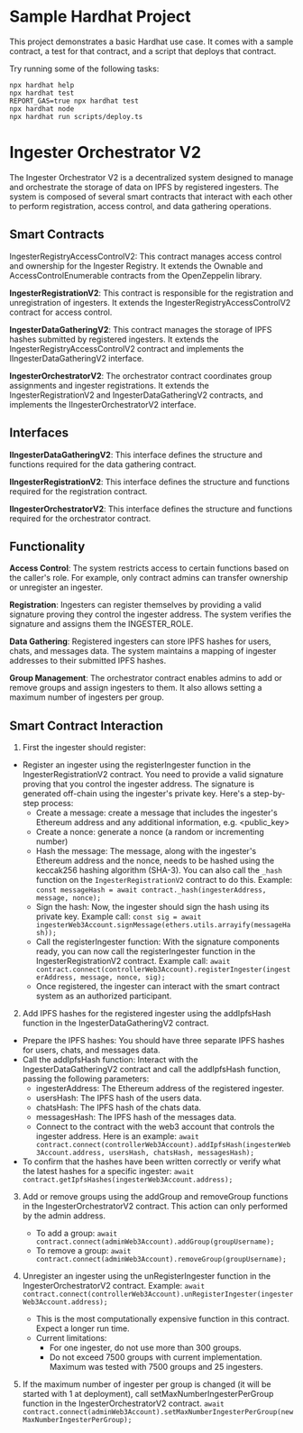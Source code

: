 # Sample Hardhat Project

This project demonstrates a basic Hardhat use case. It comes with a sample contract, a test for that contract, and a script that deploys that contract.

Try running some of the following tasks:

```shell
npx hardhat help
npx hardhat test
REPORT_GAS=true npx hardhat test
npx hardhat node
npx hardhat run scripts/deploy.ts
```




# Ingester Orchestrator V2

The Ingester Orchestrator V2 is a decentralized system designed to manage and orchestrate the storage of data on IPFS by registered ingesters. The system is composed of several smart contracts that interact with each other to perform registration, access control, and data gathering operations.

## Smart Contracts
IngesterRegistryAccessControlV2: This contract manages access control and ownership for the Ingester Registry. It extends the Ownable and AccessControlEnumerable contracts from the OpenZeppelin library.

**IngesterRegistrationV2**: This contract is responsible for the registration and unregistration of ingesters. It extends the IngesterRegistryAccessControlV2 contract for access control.

**IngesterDataGatheringV2**: This contract manages the storage of IPFS hashes submitted by registered ingesters. It extends the IngesterRegistryAccessControlV2 contract and implements the IIngesterDataGatheringV2 interface.

**IngesterOrchestratorV2**: The orchestrator contract coordinates group assignments and ingester registrations. It extends the IngesterRegistrationV2 and IngesterDataGatheringV2 contracts, and implements the IIngesterOrchestratorV2 interface.

## Interfaces

**IIngesterDataGatheringV2**: This interface defines the structure and functions required for the data gathering contract.

**IIngesterRegistrationV2**: This interface defines the structure and functions required for the registration contract.

**IIngesterOrchestratorV2**: This interface defines the structure and functions required for the orchestrator contract.

## Functionality

**Access Control**: The system restricts access to certain functions based on the caller's role. For example, only contract admins can transfer ownership or unregister an ingester.

**Registration**: Ingesters can register themselves by providing a valid signature proving they control the ingester address. The system verifies the signature and assigns them the INGESTER_ROLE.

**Data Gathering**: Registered ingesters can store IPFS hashes for users, chats, and messages data. The system maintains a mapping of ingester addresses to their submitted IPFS hashes.

**Group Management**: The orchestrator contract enables admins to add or remove groups and assign ingesters to them. It also allows setting a maximum number of ingesters per group.


## Smart Contract Interaction

1. First the ingester should register:
- Register an ingester using the registerIngester function in the IngesterRegistrationV2 contract. You need to provide a valid signature proving that you control the ingester address. The signature is generated off-chain using the ingester's private key. Here's a step-by-step process:
    - Create a message: create a message that includes the ingester's Ethereum address and any additional information, e.g. <public_key>_<nonce>_<timestamp>
    - Create a nonce: generate a nonce (a random or incrementing number)
    - Hash the message: The message, along with the ingester's Ethereum address and the nonce, needs to be hashed using the keccak256 hashing algorithm (SHA-3). You can also call the `_hash` function on the `IngesterRegistrationV2` contract to do this. Example:
    ```const messageHash = await contract._hash(ingesterAddress, message, nonce);```
    - Sign the hash: Now, the ingester should sign the hash using its private key. Example call:
    ```const sig = await ingesterWeb3Account.signMessage(ethers.utils.arrayify(messageHash));```
    - Call the registerIngester function: With the signature components ready, you can now call the registerIngester function in the IngesterRegistrationV2 contract. Example call:
    ```await contract.connect(controllerWeb3Account).registerIngester(ingesterAddress, message, nonce, sig);```
    - Once registered, the ingester can interact with the smart contract system as an authorized participant.

2. Add IPFS hashes for the registered ingester using the addIpfsHash function in the IngesterDataGatheringV2 contract.
- Prepare the IPFS hashes: You should have three separate IPFS hashes for users, chats, and messages data.
- Call the addIpfsHash function: Interact with the IngesterDataGatheringV2 contract and call the addIpfsHash function, passing the following parameters:
    - ingesterAddress: The Ethereum address of the registered ingester.
    - usersHash: The IPFS hash of the users data.
    - chatsHash: The IPFS hash of the chats data.
    - messagesHash: The IPFS hash of the messages data.
    - Connect to the contract with the web3 account that controls the ingester address. Here is an example: 
    ```await contract.connect(controllerWeb3Account).addIpfsHash(ingesterWeb3Account.address, usersHash, chatsHash, messagesHash);```
- To confirm that the hashes have been written correctly or verify what the latest hashes for a specific ingester: 
    ```await contract.getIpfsHashes(ingesterWeb3Account.address);```

3. Add or remove groups using the addGroup and removeGroup functions in the IngesterOrchestratorV2 contract. This action can only performed by the admin address.
    - To add a group:
    ```await contract.connect(adminWeb3Account).addGroup(groupUsername);```
    - To remove a group:
    ```await contract.connect(adminWeb3Account).removeGroup(groupUsername);```

4. Unregister an ingester using the unRegisterIngester function in the IngesterOrchestratorV2 contract. Example:
```await contract.connect(controllerWeb3Account).unRegisterIngester(ingesterWeb3Account.address);```
    - This is the most computationally expensive function in this contract. Expect a longer run time. 
    - Current limitations:
        - For one ingester, do not use more than 300 groups. 
        - Do not exceed 7500 groups with current implementation. Maximum was tested with 7500 groups and 25 ingesters.

5. If the maximum number of ingester per group is changed (it will be started with 1 at deployment), call setMaxNumberIngesterPerGroup function in the IngesterOrchestratorV2 contract.
```await contract.connect(adminWeb3Account).setMaxNumberIngesterPerGroup(newMaxNumberIngesterPerGroup);```


